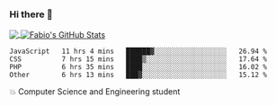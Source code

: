 ### Hi there 👋
<a href="https://github.com/fabiovincenzi/fabiovincenzi">
  <img align="center" src="https://github-readme-stats.vercel.app/api/top-langs/?username=fabiovincenzi&title_color=ffffff&text_color=c9cacc&icon_color=2bbc8a&bg_color=1d1f21&langs_count=3" />
</a>
<a href="https://github.com/fabiovincenzi/fabiovincenzi">
  <img align="center" src="https://github-readme-stats.vercel.app/api?username=fabiovincenzi&show_icons=true&line_height=27&count_private=true&title_color=ffffff&text_color=c9cacc&icon_color=2bbc8a&bg_color=1d1f21" alt="Fabio's GitHub Stats" />
</a>
<!--START_SECTION:waka-->

```text
JavaScript   11 hrs 4 mins   ██████▓░░░░░░░░░░░░░░░░░░   26.94 %
CSS          7 hrs 15 mins   ████▒░░░░░░░░░░░░░░░░░░░░   17.64 %
PHP          6 hrs 35 mins   ████░░░░░░░░░░░░░░░░░░░░░   16.02 %
Other        6 hrs 13 mins   ███▓░░░░░░░░░░░░░░░░░░░░░   15.12 %
```

<!--END_SECTION:waka-->

:boom: Computer Science and Engineering student
